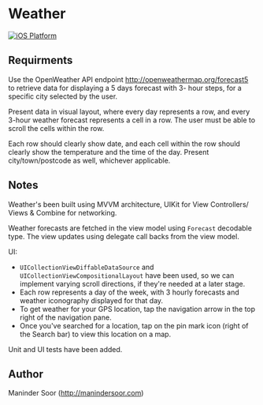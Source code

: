 # Weather

[![iOS Platform](https://img.shields.io/badge/platform-ios-lightgrey.svg)](https://img.shields.io/badge/platform-ios-lightgrey.svg)

## Requirments

Use the OpenWeather API endpoint http://openweathermap.org/forecast5 to retrieve data for displaying a 5 days forecast with 3- hour steps, for a specific city selected by the user.

Present data in visual layout, where every day represents a row, and every 3-hour weather forecast represents a cell in a row. The user must be able to scroll the cells within the row.

Each row should clearly show date, and each cell within the row should clearly show the temperature and the time of the day. Present city/town/postcode as well, whichever applicable.

## Notes

Weather's been built using MVVM architecture, UIKit for View Controllers/ Views & Combine for networking. 

Weather forecasts are fetched in the view model using `Forecast` decodable type. The view updates using delegate call backs from the view model.

UI: 
- `UICollectionViewDiffableDataSource` and `UICollectionViewCompositionalLayout` have been used, so we can implement varying scroll directions, if they're needed at a later stage.
- Each row represents a day of the week, with 3 hourly forecasts and weather iconography displayed for that day.
- To get weather for your GPS location, tap the navigation arrow in the top right of the navigation pane.
- Once you've searched for a location, tap on the pin mark icon (right of the Search bar) to view this location on a map.

Unit and UI tests have been added.

## Author

Maninder Soor (http://manindersoor.com)
